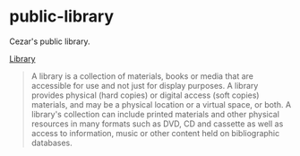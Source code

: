 # public-library

Cezar's public library.

[Library]

> A library is a collection of materials, books or media that are
> accessible for use and not just for display purposes. A library
> provides physical (hard copies) or digital access (soft copies)
> materials, and may be a physical location or a virtual space, or
> both. A library's collection can include printed materials and other
> physical resources in many formats such as DVD, CD and cassette as
> well as access to information, music or other content held on
> bibliographic databases.

[Library]: https://en.wikipedia.org/wiki/Library
